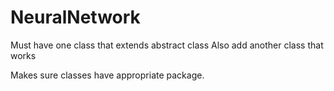 # NeuralNetwork
Must have one class that extends abstract class
Also add another class that works

Makes sure classes have appropriate package.

